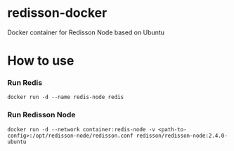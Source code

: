 # redisson-docker
Docker container for Redisson Node based on Ubuntu
# How to use

### Run Redis
    docker run -d --name redis-node redis
### Run Redisson Node
    docker run -d --network container:redis-node -v <path-to-config>:/opt/redisson-node/redisson.conf redisson/redisson-node:2.4.0-ubuntu
